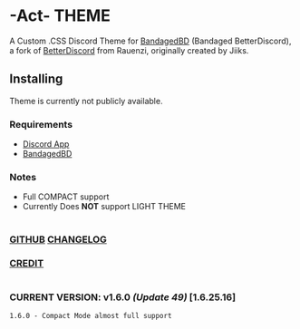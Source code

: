 # -Act- THEME

A Custom .CSS Discord Theme for [BandagedBD](https://rauenzi.github.io/BetterDiscordApp/) (Bandaged BetterDiscord), a fork of [BetterDiscord](https://github.com/Jiiks/BetterDiscordApp) from Rauenzi, originally created by Jiiks. 

## Installing
Theme is currently not publicly available.

### Requirements
* [Discord App](https://discordapp.com/download/)
* [BandagedBD](https://rauenzi.github.io/BetterDiscordApp/)

### Notes
* Full COMPACT support
* Currently Does __NOT__ support LIGHT THEME

#
### [GITHUB](https://github.com/Actarr/Act/) [CHANGELOG](https://actarr.github.io/Act/text/changelog.txt)
### [CREDIT](https://actarr.github.io/Act/text/credit.txt)

#
### CURRENT VERSION: v1.6.0 *(Update 49)* [1.6.25.16]
```
1.6.0 - Compact Mode almost full support
```
